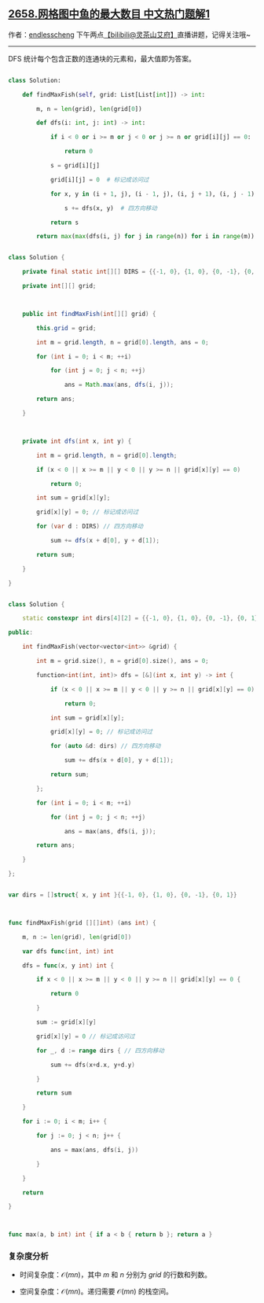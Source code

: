 ## [2658.网格图中鱼的最大数目 中文热门题解1](https://leetcode.cn/problems/maximum-number-of-fish-in-a-grid/solutions/100000/wang-ge-tu-dfs-mo-ban-pythonjavacgo-by-e-lykw)

作者：[endlesscheng](https://leetcode.cn/u/endlesscheng)
下午两点[【biIibiIi@灵茶山艾府】](https://space.bilibili.com/206214)直播讲题，记得关注哦~

---

DFS 统计每个包含正数的连通块的元素和，最大值即为答案。

```py [sol1-Python3]
class Solution:
    def findMaxFish(self, grid: List[List[int]]) -> int:
        m, n = len(grid), len(grid[0])
        def dfs(i: int, j: int) -> int:
            if i < 0 or i >= m or j < 0 or j >= n or grid[i][j] == 0:
                return 0
            s = grid[i][j]
            grid[i][j] = 0  # 标记成访问过
            for x, y in (i + 1, j), (i - 1, j), (i, j + 1), (i, j - 1):
                s += dfs(x, y)  # 四方向移动
            return s
        return max(max(dfs(i, j) for j in range(n)) for i in range(m))
```

```java [sol1-Java]
class Solution {
    private final static int[][] DIRS = {{-1, 0}, {1, 0}, {0, -1}, {0, 1}};
    private int[][] grid;

    public int findMaxFish(int[][] grid) {
        this.grid = grid;
        int m = grid.length, n = grid[0].length, ans = 0;
        for (int i = 0; i < m; ++i)
            for (int j = 0; j < n; ++j)
                ans = Math.max(ans, dfs(i, j));
        return ans;
    }

    private int dfs(int x, int y) {
        int m = grid.length, n = grid[0].length;
        if (x < 0 || x >= m || y < 0 || y >= n || grid[x][y] == 0)
            return 0;
        int sum = grid[x][y];
        grid[x][y] = 0; // 标记成访问过
        for (var d : DIRS) // 四方向移动
            sum += dfs(x + d[0], y + d[1]);
        return sum;
    }
}
```

```cpp [sol1-C++]
class Solution {
    static constexpr int dirs[4][2] = {{-1, 0}, {1, 0}, {0, -1}, {0, 1}};
public:
    int findMaxFish(vector<vector<int>> &grid) {
        int m = grid.size(), n = grid[0].size(), ans = 0;
        function<int(int, int)> dfs = [&](int x, int y) -> int {
            if (x < 0 || x >= m || y < 0 || y >= n || grid[x][y] == 0)
                return 0;
            int sum = grid[x][y];
            grid[x][y] = 0; // 标记成访问过
            for (auto &d: dirs) // 四方向移动
                sum += dfs(x + d[0], y + d[1]);
            return sum;
        };
        for (int i = 0; i < m; ++i)
            for (int j = 0; j < n; ++j)
                ans = max(ans, dfs(i, j));
        return ans;
    }
};
```

```go [sol1-Go]
var dirs = []struct{ x, y int }{{-1, 0}, {1, 0}, {0, -1}, {0, 1}}

func findMaxFish(grid [][]int) (ans int) {
	m, n := len(grid), len(grid[0])
	var dfs func(int, int) int
	dfs = func(x, y int) int {
		if x < 0 || x >= m || y < 0 || y >= n || grid[x][y] == 0 {
			return 0
		}
		sum := grid[x][y]
		grid[x][y] = 0 // 标记成访问过
		for _, d := range dirs { // 四方向移动
			sum += dfs(x+d.x, y+d.y)
		}
		return sum
	}
	for i := 0; i < m; i++ {
		for j := 0; j < n; j++ {
			ans = max(ans, dfs(i, j))
		}
	}
	return
}

func max(a, b int) int { if a < b { return b }; return a }
```

### 复杂度分析

- 时间复杂度：$\mathcal{O}(mn)$，其中 $m$ 和 $n$ 分别为 $\textit{grid}$ 的行数和列数。
- 空间复杂度：$\mathcal{O}(mn)$。递归需要 $\mathcal{O}(mn)$ 的栈空间。
